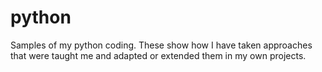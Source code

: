 # python
Samples of my python coding.
These show how I have taken approaches that were taught me and adapted or extended them in my own projects. 
